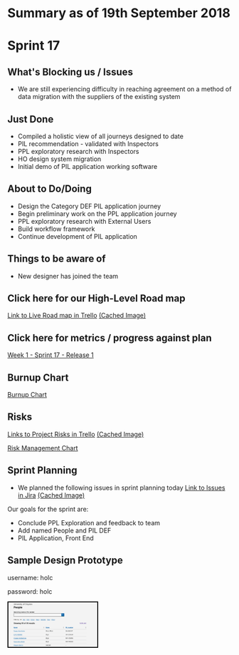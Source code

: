 # Summary as of 19th September 2018

# Sprint 17
 
## What's Blocking us / Issues
* We are still experiencing difficulty in reaching agreement on a method of data migration with the suppliers of the existing system

## Just Done
* Compiled a holistic view of all journeys designed to date
* PIL recommendation - validated with Inspectors
* PPL exploratory research with Inspectors
* HO design system migration
* Initial demo of PIL application working software

## About to Do/Doing
* Design the Category DEF PIL application journey
* Begin preliminary work on the PPL application journey
* PPL exploratory research with External Users
* Build workflow framework
* Continue development of PIL application

## Things to be aware of
* New designer has joined the team

## Click here for our High-Level Road map
[Link to Live Road map in Trello](https://trello.com/b/gDQdE01u/asl-roadmap)    [\(Cached Image\)](graphs/ASLRoadMap19092018.jpg)

## Click here for metrics / progress against plan
[Week 1 - Sprint 17 - Release 1](graphs/progress19092018.png)

## Burnup Chart

[Burnup Chart](graphs/burnup19092018.svg)

## Risks
[Links to Project Risks in Trello](https://trello.com/b/VuFuCL7t/risk-register-and-kpis-asl-delivery)    [\(Cached Image\)](graphs/ASLRiskRegister19092018.jpg)

[Risk Management Chart](graphs/risk19092018.png)

## Sprint Planning
* We planned the following issues in sprint planning today [Link to Issues in Jira](https://jira.digital.homeoffice.gov.uk/secure/RapidBoard.jspa?rapidView=261)    [\(Cached Image\)](graphs/sprint19092018.png)

Our goals for the sprint are:
* Conclude PPL Exploration and feedback to team 
* Add named People and PIL DEF 
* PIL Application, Front End 

## Sample Design Prototype
username: holc

password: holc

<a href="https://public-ui.notprod.asl.homeoffice.gov.uk/"><img src="graphs/proto1_19092018.png" alt="HTML5 Icon" width="200" style="border:2px solid black"></a>
